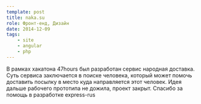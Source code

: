 ```yaml
---
template: post
title: naka.su
role: Фронт-енд, Дизайн
date: 2014-12-09
tags:
    - site
    - angular 
    - php
---
```


В рамках хакатона 47hours был разработан сервис народная доставка. Суть сервиса заключается в поиске человека, 
который может помочь доставить посылку в место куда направляется этот человек.
Идея дальше рабочего прототипа не дожила, проект закрыт. Спасибо за помощь в разработке express-rus
